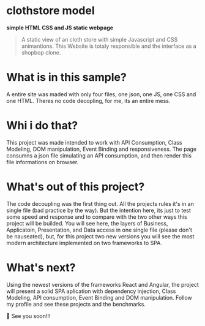 # clothstore model
**simple HTML CSS and JS static webpage**
> A static view of an cloth store with simple Javascript and CSS animantions.
This Website is totaly responsible and the interface as a shopbop clone.

# What is in this sample?

A entire site was maded with only four files, one json, one JS, one CSS and one HTML. Theres no code decopling, for me, its an entire mess.

# Whi i do that?

This project was made intended to work with API Consumption, Class Modeling, DOM manipulation, Event Binding and responsiveness.
The page consumns a json file simulating an API consumption, and then render this file informations on browser.

# What's out of this project?

The code decoupling was the first thing out. All the projects rules it's in an single file (bad practice by the way). But the intention here, its just to test some speed and response and to compare with the two other ways this project will be builded. You will see here, the layers of Business, Applicatoin, Presentation, and Data access in one single file (please don't be nauseated), but, for this project two new versions you will see the most modern architecture implemented on two frameworks to SPA.

# What's next?

Using the newest versions of the frameworks React and Angular, the project will present a solid SPA aplication with dependency injection, Class Modeling, API consumption, Event Binding and DOM manipulation. Follow my profile and see these projects and the benchmarks.

🚀 See you soon!!!




